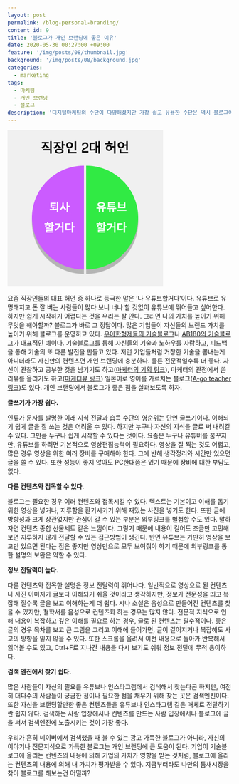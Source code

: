 ```yaml
---
layout: post
permalink: /blog-personal-branding/
content_id: 9
title: '블로그가 개인 브랜딩에 좋은 이유'
date: 2020-05-30 00:27:00 +09:00
feature: '/img/posts/08/thumbnail.jpg'
background: '/img/posts/08/background.jpg'
categories:
  - marketing
tags:
  - 마케팅
  - 개인 브랜딩
  - 블로그
description: '디지털마케팅의 수단이 다양해졌지만 가장 쉽고 유용한 수단은 역시 블로그이다. 왜 블로그로 시작해야 하는지, 블로그가 얼마나 유용한지 알아보자.'
---
```


![직장인허언이미지](/img/posts/08/01.jpg)

요즘 직장인들의 대표 허언 중 하나로 등극한 말은 ‘나 유튜브할거다’이다. 유튜브로 유명해지고 돈 잘 버는 사람들이 많다 보니 너나 할 것없이 유튜브에 뛰어들고 싶어한다. 하지만 쉽게 시작하기 어렵다는 것을 우리는 잘 안다. 그러면 나의 가치를 높이기 위해 무엇을 해야할까? 블로그가 바로 그 정답이다. 많은 기업들이 자신들의 브랜드 가치를 높이기 위해 블로그를 운영하고 있다. [우아한형제들의 기술블로그](https://woowabros.github.io/)나 [AB180의 기술블로그](https://blog.ab180.co/)가 대표적인 예이다. 기술블로그를 통해 자신들의 기술과 노하우를 자랑하고, 피드백을 통해 기술의 또 다른 발전을 만들고 있다. 저런 기업들처럼 거창한 기술을 뽐내는게 아니더라도 자신만의 컨텐츠면 개인 브랜딩에 충분하다. 물론 전문적일수록 더 좋다. 자신이 관찰하고 공부한 것을 남기기도 하고([마케터의 기획 링크](https://contxtrator.com/)), 마케터의 관점에서 쓴 리뷰를 올리기도 하고([마케터뷰 링크](https://marketerviewpoint.com/)) 일본어로 영어를 가르치는 블로그([A-go teacher 링크](https://a-go.xyz/))도 있다. 개인 브랜딩에서 블로그가 좋은 점을 살펴보도록 하자.

**글쓰기가 가장 쉽다.**

인류가 문자를 발명한 이래 지식 전달과 습득 수단의 영순위는 단연 글쓰기이다. 이해되기 쉽게 글을 잘 쓰는 것은 어려울 수 있다. 하지만 누구나 자신의 지식을 글로 써 내려갈 수 있다. 그만큼 누구나 쉽게 시작할 수 있다는 것이다. 요즘은 누구나 유튜버를 꿈꾸지만, 유튜브를 하려면 기본적으로 영상편집능력이 필요하다. 영상을 잘 찍는 것도 어렵고, 많은 경우 영상을 위한 여러 장비를 구매해야 한다. 그에 반해 생각정리와 시간만 있으면 글을 쓸 수 있다. 또한 성능이 좋지 않아도 PC한대쯤은 있기 때문에 장비에 대한 부담도 없다.

**다른 컨텐츠와 접목할 수 있다.**

블로그는 필요한 경우 여러 컨텐츠와 접목시킬 수 있다. 텍스트는 기본이고 이해를 돕기 위한 영상을 넣거나, 지루함을 환기시키기 위해 재밌는 사진을 넣기도 한다. 또한 글에 방향성과 크게 상관없지만 관심이 갈 수 있는 부분은 외부링크를 별첨할 수도 있다. 말하자면 컨텐츠 종합 선물세트 같은 느낌이다. 그렇기 때문에 내용이 길어도 조금만 고민해보면 지루하지 않게 전달할 수 있는 접근방법이 생긴다. 반면 유튜브는 가만히 영상을 보고만 있으면 된다는 점은 좋지만 영상만으로 모두 보여줘야 하기 때문에 외부링크를 통한 설명의 보완은 약할 수 있다.

**정보 전달력이 높다.**

다른 컨텐츠와 접목한 설명은 정보 전달력이 뛰어나다. 일반적으로 영상으로 된 컨텐츠나 사진 이미지가 글보다 이해되기 쉬울 것이라고 생각하지만, 정보가 전문성을 띄고 복잡해 질수록 글을 보고 이해하는게 더 쉽다. 시나 소설은 음성으로 만들어진 컨텐츠를 찾을 수 있지만, 철학서를 음성으로 컨텐츠화 하는 경우는 많지 않다. 전문적 지식으로 인해 내용이 복잡하고 깊은 이해를 필요로 하는 경우, 글로 된 컨텐츠는 필수적이다. 좋은 글의 경우 목차를 보고 큰 그림을 그리고 이해에 들어가면, 글이 길어지거나 복잡해도 사고의 방향을 잃지 않을 수 있다. 또한 스크롤을 올려서 이전 내용으로 돌아가 반복해서 읽어볼 수도 있고, Ctrl+F로 지나간 내용을 다시 보기도 쉬워 정보 전달에 무척 용이하다.

**검색 엔진에서 찾기 쉽다.**

많은 사람들이 자신의 필요를 유튜브나 인스타그램에서 검색해서 찾는다곤 하지만, 여전히 대다수의 사람들이 궁금한 점이나 필요한 점을 채우기 위해 찾는 곳은 검색엔진이다. 또한 자신을 브랜딩할만한 좋은 컨텐츠들을 유튜브나 인스타그램 같은 매체로 전달하기란 쉽지 않다. 검색하는 사람 입장에서나 컨텐츠를 만드는 사람 입장에서나 블로그에 글을 써서 검색엔진에 노출시키는 것이 가장 좋다. 

우리가 흔히 네이버에서 검색했을 때 볼 수 있는 광고 가득한 블로그가 아니라, 자신의 이야기나 전문지식으로 가득한 블로그는 개인 브랜딩에 큰 도움이 된다. 기업이 기술블로그에 올리는 컨텐츠의 내용에 의해 기업의 가치가 영향을 받는 것처럼, 블로그에 올리는 컨텐츠의 내용에 의해 내 가치가 평가받을 수 있다. 지금부터라도 나만의 틈새시장을 찾아 블로그를 해보는건 어떨까?